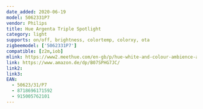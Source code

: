 ```yaml
---
date_added: 2020-06-19
model: 5062331P7
vendor: Philips
title: Hue Argenta Triple Spotlight
category: light
supports: on/off, brightness, colortemp, colorxy, ota
zigbeemodel: ['5062331P7']
compatible: [z2m,iob]
mlink: https://www2.meethue.com/en-gb/p/hue-white-and-colour-ambience-argenta-triple-spotlight/5062331P7
link: https://www.amazon.de/dp/B07SPHG7JC/
link2: 
link3: 
EAN: 
  - 50623/31/P7
  - 8718696171592
  - 915005762101
---
```

